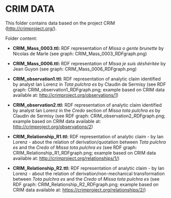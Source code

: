 # CRIM DATA
This folder contains data based on the project CRIM (http://crimproject.org/).

Folder content:
- **CRIM_Mass_0003.ttl:** RDF representation of *Missa o gente brunette* by Nicolas de Marle (see graph: CRIM_Mass_0003_RDFgraph.png)

- **CRIM_Mass_0006.ttl:** RDF representation of *Missa je suis déshéritée* by Jean Guyon (see graph: CRIM_Mass_0006_RDFgraph.png)

- **CRIM_observation1.ttl:** RDF representation of analytic claim identified by analyst Ian Lorenz in *Tota pulchra es* by Claudin de Sermisy (see RDF graph: CRIM_observation1_RDFgraph.png; example based on CRIM data available at: http://crimproject.org/observations/1)

- **CRIM_observation2.ttl:** RDF representation of analytic claim identified by analyst Ian Lorenz in the *Credo* section of *Missa tota pulchra es* by Claudin de Sermisy (see RDF graph: CRIM_observation2_RDFgraph.png; example based on CRIM data available at: http://crimproject.org/observations/2)

- **CRIM_Relationship_R1.ttl:** RDF representation of analytic claim - by Ian Lorenz - about the relation of derivation/quotation between *Tota pulchra es* and the *Credo* of *Missa tota pulchra es* (see RDF graph: CRIM_Relationship_R1_RDFgraph.png; example based on CRIM data available at: http://crimproject.org/relationships/1/)

- **CRIM_Relationship_R2.ttl:** RDF representation of analytic claim - by Ian Lorenz - about the relation of derivation/non-mechanical transformation between *Tota pulchra es* and the *Credo* of *Missa tota pulchra es* (see RDF graph: CRIM_Relationship_R2_RDFgraph.png; example based on CRIM data available at: https://crimproject.org/relationships/2/)
